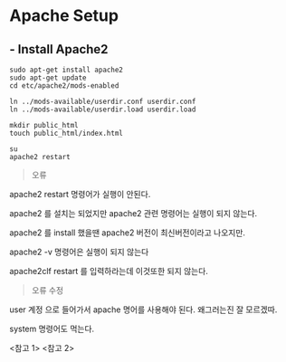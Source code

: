 # Apache Setup
## - Install Apache2
```
sudo apt-get install apache2
sudo apt-get update
cd etc/apache2/mods-enabled

ln ../mods-available/userdir.conf userdir.conf
ln ../mods-available/userdir.load userdir.load

mkdir public_html
touch public_html/index.html

su
apache2 restart
```

>오류

apache2 restart 명령어가 실행이 안된다.

apache2 를 설치는 되었지만 apache2 관련 명령어는 실행이 되지 않는다.

apache2 를 install 했을땐 apache2 버전이 최신버전이라고 나오지만.

apache2 -v 명령어은 실행이 되지 않는다 

apache2clf restart 를 입력하라는데 이것또한 되지 않는다.

> 오류 수정

user 계정 으로 들어가서 apache 명어를 사용해야 된다. 왜그러는진 잘 모르겠따.

system 명령어도 먹는다.



<a src="https://starblood.tistory.com/entry/Debian-Apache-%EC%84%A4%EC%B9%98%EC%99%80-%EA%B0%9C%EC%9D%B8-home-directory-%EC%84%A4%EC%A0%95"><참고 1></a>
<a src="https://lng1982.tistory.com/288"><참고 2></a>

